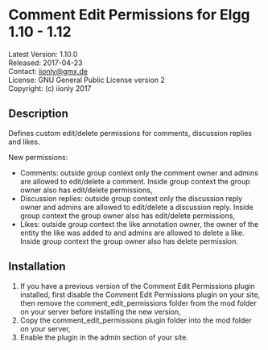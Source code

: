 Comment Edit Permissions for Elgg 1.10 - 1.12
=============================================

Latest Version: 1.10.0  
Released: 2017-04-23  
Contact: iionly@gmx.de  
License: GNU General Public License version 2  
Copyright: (c) iionly 2017


Description
-----------

Defines custom edit/delete permissions for comments, discussion replies and likes.

New permissions:

- Comments: outside group context only the comment owner and admins are allowed to edit/delete a comment. Inside group context the group owner also has edit/delete permissions,
- Discussion replies: outside group context only the discussion reply owner and admins are allowed to edit/delete a discussion reply. Inside group context the group owner also has edit/delete permissions,
- Likes: outside group context the like annotation owner, the owner of the entity the like was added to and admins are allowed to delete a like. Inside group context the group owner also has delete permission.


Installation
------------

1. If you have a previous version of the Comment Edit Permissions plugin installed, first disable the Comment Edit Permissions plugin on your site, then remove the comment_edit_permissions folder from the mod folder on your server before installing the new version,
2. Copy the comment_edit_permissions plugin folder into the mod folder on your server,
3. Enable the plugin in the admin section of your site.
